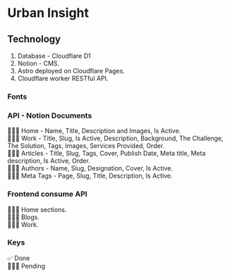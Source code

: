 # Urban Insight

## Technology
1. Database - Cloudflare D1
2. Notion - CMS.
3. Astro deployed on Cloudflare Pages.
4. Cloudflare worker RESTful API.

### Fonts

### API - Notion Documents
👨🏻‍💻 Home - Name, Title, Description and Images, Is Active.
\
👨🏻‍💻 Work - Title, Slug, Is Active, Description, Background, The Challenge, The Solution, Tags, Images, Services Provided, Order.
\
👨🏻‍💻 Articles - Title, Slug, Tags, Cover, Publish Date, Meta title, Meta description, Is Active, Order.
\
👨🏻‍💻 Authors - Name, Slug, Designation, Cover, Is Active.
\
👨🏻‍💻 Meta Tags - Page, Slug, Title, Description, Is Active.

### Frontend consume API
👨🏻‍💻 Home sections.
\
👨🏻‍💻 Blogs.
\
👨🏻‍💻 Work.


### Keys
✅ Done
\
👨🏻‍💻 Pending
